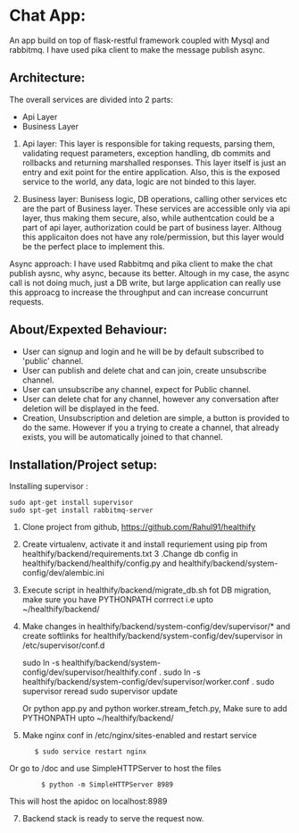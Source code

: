 # Chat App:
An app build on top of flask-restful framework coupled with Mysql and rabbitmq. I have used pika client to make the message publish async.

## Architecture:
The overall services are divided into 2 parts:
  - Api Layer
  - Business Layer
  
  1. Api layer: This layer is responsible for taking requests, parsing them, validating request parameters, exception handling, db commits and rollbacks and returning marshalled responses. This layer itself is just an entry and exit point for the entire application. Also, this is the exposed service to the world, any data, logic are not binded to this layer.
  
  2. Business layer: Bunisess logic, DB operations, calling other services etc are the part of Business layer. These services are accessible only via api layer, thus making them secure, also, while authentcation could be a part of api layer, authorization could be part of business layer. Althoug this applicaiton does not have any role/permission, but this layer would be the perfect place to implement this.
  
Async approach: I have used Rabbitmq and pika client to make the chat publish aysnc, why async, because its better. Altough in my case, the async call is not doing much, just a DB write, but large application can really use this approacg to increase the throughput and can increase concurrunt requests.

## About/Expexted Behaviour:
  - User can signup and login and he will be by default subscribed to 'public' channel. 
  - User can publish and delete chat and can join, create unsubscribe channel.
  - User can unsubscribe any channel, expect for Public channel.
  - User can delete chat for any channel, however any conversation after deletion will be displayed in the feed.
  - Creation, Unsubscription and deletion are simple, a button is provided to do the same. However if you a trying to create a channel, that already exists, you will be automatically joined to that channel.


## Installation/Project setup:
Installing supervisor : 

    sudo apt-get install supervisor
    sudo spt-get install rabbitmq-server


  1. Clone project from github, https://github.com/Rahul91/healthify 
  2. Create virtualenv, activate it and install requriement using pip from healthify/backend/requirements.txt
  3 .Change db config in healthify/backend/healthify/config.py and healthify/backend/system-config/dev/alembic.ini 
  4. Execute script in healthify/backend/migrate_db.sh fot DB migration, make sure you have PYTHONPATH corrrect i.e upto ~/healthify/backend/
  5. Make changes in healthify/backend/system-config/dev/supervisor/* and create softlinks for healthify/backend/system-config/dev/supervisor in /etc/supervisor/conf.d
        
        sudo ln -s healthify/backend/system-config/dev/supervisor/healthify.conf .
        sudo ln -s healthify/backend/system-config/dev/supervisor/worker.conf .
        sudo supervisor reread
        sudo supervisor update

      Or python app.py  and  python worker.stream_fetch.py, Make sure to add PYTHONPATH upto ~/healthify/backend/
      
  6. Make nginx conf in /etc/nginx/sites-enabled and restart service
        
            $ sudo service restart nginx
    
Or go to /doc and use SimpleHTTPServer to host the files
        
            $ python -m SimpleHTTPServer 8989
    
This will host the apidoc on localhost:8989
    
  7. Backend stack is ready to serve the request now.
